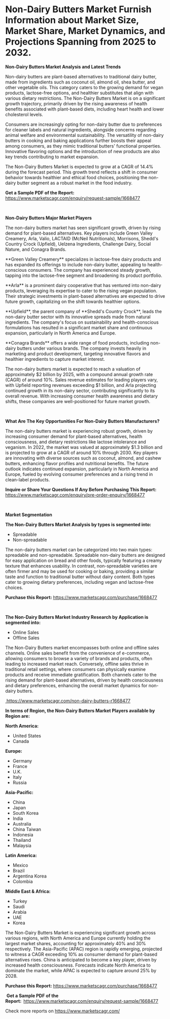 <p><h1>Non-Dairy Butters Market Furnish Information about Market Size, Market Share, Market Dynamics, and Projections Spanning from 2025 to 2032.</h1></p><p><strong>Non-Dairy Butters Market Analysis and Latest Trends</strong></p>
<p><p>Non-dairy butters are plant-based alternatives to traditional dairy butter, made from ingredients such as coconut oil, almond oil, shea butter, and other vegetable oils. This category caters to the growing demand for vegan products, lactose-free options, and healthier substitutes that align with various dietary restrictions. The Non-Dairy Butters Market is on a significant growth trajectory, primarily driven by the rising awareness of health benefits associated with plant-based diets, including heart health and lower cholesterol levels. </p><p>Consumers are increasingly opting for non-dairy butter due to preferences for cleaner labels and natural ingredients, alongside concerns regarding animal welfare and environmental sustainability. The versatility of non-dairy butters in cooking and baking applications further boosts their appeal among consumers, as they mimic traditional butters' functional properties. Innovative flavoring options and the introduction of new products are also key trends contributing to market expansion.</p><p>The Non-Dairy Butters Market is expected to grow at a CAGR of 14.4% during the forecast period. This growth trend reflects a shift in consumer behavior towards healthier and ethical food choices, positioning the non-dairy butter segment as a robust market in the food industry.</p></p>
<p><strong>Get a Sample PDF of the Report:&nbsp;</strong> <a href="https://www.marketscagr.com/enquiry/request-sample/1668477?utm_campaign=2292&utm_medium=2&utm_source=Github&utm_content=ia&utm_term=15022025&utm_id=non-dairy-butters">https://www.marketscagr.com/enquiry/request-sample/1668477</a></p>
<p>&nbsp;</p>
<p><strong>Non-Dairy Butters Major Market Players</strong></p>
<p><p>The non-dairy butters market has seen significant growth, driven by rising demand for plant-based alternatives. Key players include Green Valley Creamery, Arla, Valio, LACTAID (McNeil Nutritionals), Morrisons, Shedd's Country Crock (Upfield), Uelzena Ingredients, Challenge Dairy, Social Nature, and Conagra Brands.</p><p>**Green Valley Creamery** specializes in lactose-free dairy products and has expanded its offerings to include non-dairy butter, appealing to health-conscious consumers. The company has experienced steady growth, tapping into the lactose-free segment and broadening its product portfolio.</p><p>**Arla** is a prominent dairy cooperative that has ventured into non-dairy products, leveraging its expertise to cater to the rising vegan population. Their strategic investments in plant-based alternatives are expected to drive future growth, capitalizing on the shift towards healthier options.</p><p>**Upfield**, the parent company of **Shedd's Country Crock**, leads the non-dairy butter sector with its innovative spreads made from natural ingredients. The company's focus on sustainability and health-conscious formulations has resulted in a significant market share and continuous expansion, particularly in North America and Europe.</p><p>**Conagra Brands** offers a wide range of food products, including non-dairy butters under various brands. The company invests heavily in marketing and product development, targeting innovative flavors and healthier ingredients to capture market interest.</p><p>The non-dairy butters market is expected to reach a valuation of approximately $2 billion by 2025, with a compound annual growth rate (CAGR) of around 10%. Sales revenue estimates for leading players vary, with Upfield reporting revenues exceeding $1 billion, and Arla projecting continued growth in its non-dairy sector, contributing significantly to its overall revenue. With increasing consumer health awareness and dietary shifts, these companies are well-positioned for future market growth.</p></p>
<p>&nbsp;</p>
<p><strong>What Are The Key Opportunities For Non-Dairy Butters Manufacturers?</strong></p>
<p><p>The non-dairy butters market is experiencing robust growth, driven by increasing consumer demand for plant-based alternatives, health consciousness, and dietary restrictions like lactose intolerance and veganism. In 2022, the market was valued at approximately $1.3 billion and is projected to grow at a CAGR of around 10% through 2030. Key players are innovating with diverse sources such as coconut, almond, and cashew butters, enhancing flavor profiles and nutritional benefits. The future outlook indicates continued expansion, particularly in North America and Europe, fueled by evolving consumer preferences and a rising trend in clean-label products.</p></p>
<p><strong>Inquire or Share Your Questions If Any Before Purchasing This Report:</strong> <a href="https://www.marketscagr.com/enquiry/pre-order-enquiry/1668477?utm_campaign=2292&utm_medium=2&utm_source=Github&utm_content=ia&utm_term=15022025&utm_id=non-dairy-butters">https://www.marketscagr.com/enquiry/pre-order-enquiry/1668477</a></p>
<p>&nbsp;</p>
<p><strong>Market Segmentation</strong></p>
<p><strong>The Non-Dairy Butters Market Analysis by types is segmented into:</strong></p>
<p><ul><li>Spreadable</li><li>Non-spreadable</li></ul></p>
<p><p>The non-dairy butters market can be categorized into two main types: spreadable and non-spreadable. Spreadable non-dairy butters are designed for easy application on bread and other foods, typically featuring a creamy texture that enhances usability. In contrast, non-spreadable varieties are often firmer and may be used for cooking or baking, providing a similar taste and function to traditional butter without dairy content. Both types cater to growing dietary preferences, including vegan and lactose-free choices.</p></p>
<p><strong>Purchase this Report:&nbsp;</strong><a href="https://www.marketscagr.com/purchase/1668477?utm_campaign=2292&utm_medium=2&utm_source=Github&utm_content=ia&utm_term=15022025&utm_id=non-dairy-butters">https://www.marketscagr.com/purchase/1668477</a></p>
<p>&nbsp;</p>
<p><strong>The Non-Dairy Butters Market Industry Research by Application is segmented into:</strong></p>
<p><ul><li>Online Sales</li><li>Offline Sales</li></ul></p>
<p><p>The Non-Dairy Butters market encompasses both online and offline sales channels. Online sales benefit from the convenience of e-commerce, allowing consumers to browse a variety of brands and products, often leading to increased market reach. Conversely, offline sales thrive in traditional retail settings, where consumers can physically examine products and receive immediate gratification. Both channels cater to the rising demand for plant-based alternatives, driven by health consciousness and dietary preferences, enhancing the overall market dynamics for non-dairy butters.</p></p>
<p><a href="https://www.marketscagr.com/non-dairy-butters-r1668477?utm_campaign=2292&utm_medium=2&utm_source=Github&utm_content=ia&utm_term=15022025&utm_id=non-dairy-butters">&nbsp;https://www.marketscagr.com/non-dairy-butters-r1668477</a></p>
<p><strong>In terms of Region, the Non-Dairy Butters Market Players available by Region are:</strong></p>
<p>
    <p> <strong> North America: </strong>
        <ul>
            <li>United States</li>
            <li>Canada</li>
        </ul>
        </p> 
    <p> <strong> Europe: </strong>
        <ul>
            <li>Germany</li>
            <li>France</li>
            <li>U.K.</li>
            <li>Italy</li>
            <li>Russia</li>
        </ul>
        </p> 
    <p> <strong> Asia-Pacific: </strong>
        <ul>
            <li>China</li>
            <li>Japan</li>
            <li>South Korea</li>
            <li>India</li>
            <li>Australia</li>
            <li>China Taiwan</li>
            <li>Indonesia</li>
            <li>Thailand</li>
            <li>Malaysia</li>
        </ul>
        </p> 
    <p> <strong> Latin America: </strong>
        <ul>
            <li>Mexico</li>
            <li>Brazil</li>
            <li>Argentina Korea</li>
            <li>Colombia</li>
        </ul>
        </p> 
    <p> <strong> Middle East & Africa: </strong>
        <ul>
            <li>Turkey</li>
            <li>Saudi</li>
            <li>Arabia</li>
            <li>UAE</li>
            <li>Korea</li>
        </ul>
    </p>
    </p>
<p><p>The Non-Dairy Butters Market is experiencing significant growth across various regions, with North America and Europe currently holding the largest market shares, accounting for approximately 40% and 30% respectively. The Asia-Pacific (APAC) region is rapidly emerging, projected to witness a CAGR exceeding 10% as consumer demand for plant-based alternatives rises. China is anticipated to become a key player, driven by increased health consciousness. Forecasts indicate North America to dominate the market, while APAC is expected to capture around 25% by 2028.</p></p>
<p><strong>Purchase this Report: </strong><a href="https://www.marketscagr.com/purchase/1668477?utm_campaign=2292&utm_medium=2&utm_source=Github&utm_content=ia&utm_term=15022025&utm_id=non-dairy-butters">https://www.marketscagr.com/purchase/1668477</a></p>
<p>&nbsp;<strong>Get a Sample PDF of the Report:&nbsp;&nbsp;</strong><a href="https://www.marketscagr.com/enquiry/request-sample/1668477?utm_campaign=2292&utm_medium=2&utm_source=Github&utm_content=ia&utm_term=15022025&utm_id=non-dairy-butters">https://www.marketscagr.com/enquiry/request-sample/1668477</a></p>
<p><strong></strong></p>
<p>Check more reports on <a href="https://www.marketscagr.com/?utm_campaign=2292&utm_medium=2&utm_source=Github&utm_content=ia&utm_term=15022025&utm_id=non-dairy-butters">https://www.marketscagr.com/</a></p>